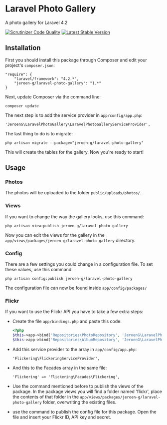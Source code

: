 Laravel Photo Gallery
=====================

A photo gallery for Laravel 4.2

[![Scrutinizer Code Quality](https://scrutinizer-ci.com/g/Jeroen-G/laravel-photo-gallery/badges/quality-score.png?s=d18bf338ee3a9ea64a8347d5893b59969b8a6b21)](https://scrutinizer-ci.com/g/Jeroen-G/laravel-photo-gallery/)
[![Latest Stable Version](https://poser.pugx.org/jeroen-g/laravel-photo-gallery/v/stable.png)](https://packagist.org/packages/jeroen-g/laravel-photo-gallery)

## Installation
First you should install this package through Composer and edit your project's `composer.json`:

    "require": {
        "laravel/framework": "4.2.*",
        "jeroen-g/laravel-photo-gallery": "1.*"
    }

Next, update Composer via the command line:

    composer update

The next step is to add the service provider in `app/config/app.php`:

    'JeroenG\LaravelPhotoGallery\LaravelPhotoGalleryServiceProvider',

The last thing to do is to migrate:

    php artisan migrate --package="jeroen-g/laravel-photo-gallery"

This will create the tables for the gallery. Now you're ready to start!

## Usage

### Photos
The photos will be uploaded to the folder `public/uploads/photos/`.

### Views
If you want to change the way the gallery looks, use this command:

    php artisan view:publish jeroen-g/laravel-photo-gallery

Now you can edit the views for the gallery in the `app/views/packages/jeroen-g/laravel-photo-gallery` directory.

### Config
There are a few settings you could change in a configuration file. To set these values, use this command:

    php artisan config:publish jeroen-g/laravel-photo-gallery

The configuration file can now be found inside `app/config/packages/`

### Flickr
If you want to use the Flickr API you have to take a few extra steps:
- Create the file `app/bindings.php` and paste this code:

    ```php
    <?php
    $this->app->bind('Repositories\PhotoRepository', 'JeroenG\LaravelPhotoGallery\Repositories\FlickrPhotoRepository'); 
    $this->app->bind('Repositories\AlbumRepository', 'JeroenG\LaravelPhotoGallery\Repositories\FlickrAlbumRepository');
    ```

- Add this service provider to the array in `app/config/app.php`:

    `'Flickering\FlickeringServiceProvider',`
    
- And this to the Facades array in the same file:

    `'Flickering' => 'Flickering\Facades\Flickering',`

- Use the command mentioned before to publish the views of the package. In the package views you will find a folder named 'flickr', place the contents of that folder in the `app/views/packages/jeroen-g/laravel-photo-gallery` folder, overwriting the existing files.
- use the command to publish the config file for this package. Open the file and insert your Flickr ID, API key and secret.

